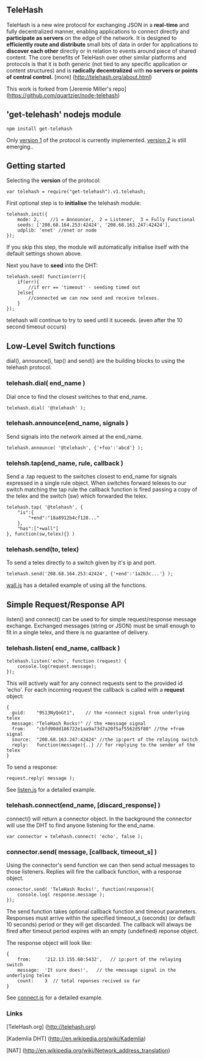 ## TeleHash

TeleHash is a new wire protocol for exchanging JSON in a **real-time** and fully decentralized manner, enabling applications to connect directly and **participate as servers** on the edge of the network.
It is designed to **efficiently route and distribute** small bits of data in order for applications to **discover each other** directly or in relation to events around piece of shared content.
The core benefits of TeleHash over other similar platforms and protocols is that it is both generic (not tied to any specific application or content structures) and is **radically decentralized** with **no servers or points of central control.**
[more] (http://telehash.org/about.html)

This work is forked from [Jeremie Miller's repo] (https://github.com/quartzjer/node-telehash)

## 'get-telehash' nodejs module

    npm install get-telehash

Only [version 1](http://telehash.org/proto.html) of the protocol is currently implemented.
[version 2](http://telehash.org/v2.html) is still emerging..

## Getting started
Selecting the **version** of the protocol:

    var telehash = require("get-telehash").v1.telehash;

First optional step is to **initialise** the telehash module:

    telehash.init({
        mode: 2,    //1 = Announcer,  2 = Listener,  3 = Fully Functional
        seeds: ['208.68.164.253:42424', '208.68.163.247:42424'],
        udplib: 'enet' //enet or node
    });

If you skip this step, the module will automatically initialise itself with the default settings shown above.

Next you have to **seed** into the DHT:

    telehash.seed( function(err){        
        if(err){ 
            //if err == 'timeout' - seeding timed out
        }else{
            //connected we can now send and receive telexes.
        }
    });

telehash will continue to try to seed until it suceeds. (even after the 10 second timeout occurs)

## Low-Level Switch functions

dial(), announce(), tap() and send() are the building blocks to using the telehash protocol.

### telehash.dial( end_name )
Dial once to find the closest switches to that end_name.

    telehash.dial( '@telehash' );

### telehash.announce(end_name, signals )
Send signals into the network aimed at the end_name.

    telehash.announce( '@telehash', {'+foo':'abcd'} );    


### telehsh.tap(end_name, rule, callback )
Send a .tap request to the switches closest to end_name for signals expressed in a single rule object.
When switches forward telexes to our switch matching the tap rule the callback function is fired passing a copy of 
the telex and the switch (sw) which forwarded the telex.

    telehash.tap( '@telehash', {
        "is":{
            "+end":"18a8912b4cf128..."
        },
        "has":["+wall"]
    }, function(sw,telex){} )


### telehash.send(to, telex)
To send a telex directly to a switch given by it's ip and port.

    telehash.send('208.68.164.253:42424', {'+end':'1a2b3c...'} );


[wall.js](https://github.com/mnaamani/node-telehash/blob/master/examples/wall.js) has a detailed example of using all the functions.

## Simple Request/Response API
listen() and connect() can be used to for simple request/response message exchange. 
Exchanged messages (string or JSON) must be small enough to fit in a single telex, and there is no guarantee of delivery.

### telehash.listen( end_name, callback )

    telehash.listen('echo', function (request) {
        console.log(request.message);
    });    


This will actively wait for any connect requests sent to the provided id 'echo'. 
For each incoming request the callback is called with a **request** object:

    {        
      guid:    "9S13NyQoGt1",    // the +connect signal from underlying telex
      message: "TeleHash Rocks!" // the +message signal 
      from:    "cbfd90dd186722e1aa9a73d7a20f5af5562d5f80" //the +from signal
      source:  "208.68.163.247:42424" //the ip:port of the relaying switch
      reply:   function(message){..} // for replying to the sender of the telex
    }

To send a response:

    request.reply( message );

See [listen.js](https://github.com/mnaamani/node-telehash/blob/master/examples/listen.js) for a detailed example.


### telehash.connect(end_name, [discard_response] )
connect() will return a connector object. In the background the connector will use the DHT to
find anyone listening for the end_name.

    var connector = telehash.connect( 'echo', false );

### connector.send( message, [callback, timeout_s] )

Using the connector's send function we can then send actual messages to those listeners. 
Replies will fire the callback function, with a response object.      
    
    connector.send( 'TeleHash Rocks!', function(response){
        console.log( response.message );
    });

The send function takes optional callback function and timeout parameters. 
Responses must arrive within the specified timeout_s (seconds) (or default 10 seconds) period or they will get discarded. 
The callback will always be fired after timeout period expires with an empty (undefined) reponse object.

The response object will look like:

    {
        from:     '212.13.155.60:5432',   // ip:port of the relaying switch
        message:  'It sure does!',   // the +message signal in the underlying telex
        count:    3  // total reponses recived so far
    }
    
See [connect.js](https://github.com/mnaamani/node-telehash/blob/master/examples/connect.js) for a detailed example.

### Links
[TeleHash.org] (http://telehash.org)

[Kademlia DHT] (http://en.wikipedia.org/wiki/Kademlia)

[NAT] (http://en.wikipedia.org/wiki/Network_address_translation)
